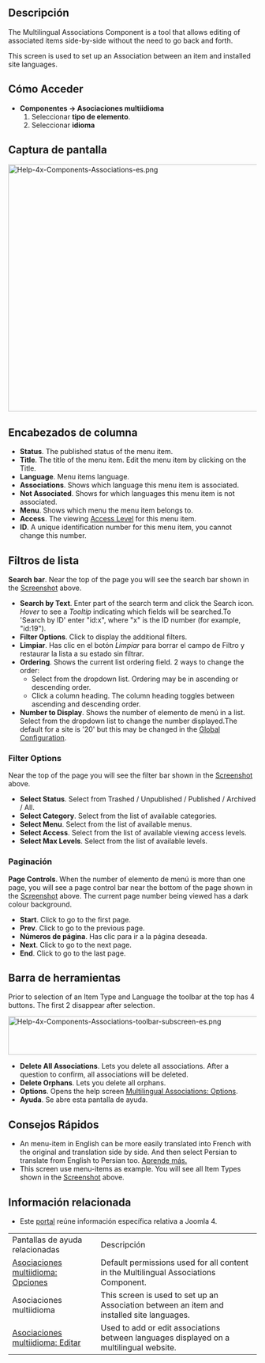 <!-- Filename: Help4.x:Multilingual_Associations / Display title: Asociaciones multiidioma -->

## Descripción

The Multilingual Associations Component is a tool that allows editing of
associated items side-by-side without the need to go back and forth.

This screen is used to set up an Association between an item and
installed site languages.

## Cómo Acceder

- **Componentes **→** Asociaciones multiidioma**
  1.  Seleccionar **tipo de elemento**.
  2.  Seleccionar **idioma**

## Captura de pantalla

<img
src="https://docs.joomla.org/images/thumb/c/c1/Help-4x-Components-Associations-es.png/800px-Help-4x-Components-Associations-es.png"
decoding="async"
srcset="https://docs.joomla.org/images/thumb/c/c1/Help-4x-Components-Associations-es.png/1200px-Help-4x-Components-Associations-es.png 1.5x, https://docs.joomla.org/images/thumb/c/c1/Help-4x-Components-Associations-es.png/1600px-Help-4x-Components-Associations-es.png 2x"
data-file-width="2720" data-file-height="1700" width="800" height="500"
alt="Help-4x-Components-Associations-es.png" />

## Encabezados de columna

- **Status**. The published status of the menu item.
- **Title**. The title of the menu item. Edit the menu item by clicking
  on the Title.
- **Language**. Menu items language.
- **Associations**. Shows which language this menu item is associated.
- **Not Associated**. Shows for which languages this menu item is not
  associated.
- **Menu**. Shows which menu the menu item belongs to.
- **Access**. The viewing [Access
  Level](https://docs.joomla.org/Help4.x:Users:_Viewing_Access_Levels/en "Help4.x:Users: Viewing Access Levels/en")
  for this menu item.
- **ID**. A unique identification number for this menu item, you cannot
  change this number.

## Filtros de lista

**Search bar**. Near the top of the page you will see the search bar
shown in the [Screenshot](#screenshot) above.

- **Search by Text**. Enter part of the search term and click the Search
  icon. *Hover* to see a *Tooltip* indicating which fields will be
  searched.To 'Search by ID' enter "id:x", where "x" is the ID number
  (for example, "id:19").
- **Filter Options**. Click to display the additional filters.
- **Limpiar**. Has clic en el botón *Limpiar* para borrar el campo de
  Filtro y restaurar la lista a su estado sin filtrar.
- **Ordering**. Shows the current list ordering field. 2 ways to change
  the order:
  - Select from the dropdown list. Ordering may be in ascending or
    descending order.
  - Click a column heading. The column heading toggles between ascending
    and descending order.
- **Number to Display**. Shows the number of elemento de menú in a list.
  Select from the dropdown list to change the number displayed.The
  default for a site is '20' but this may be changed in the [Global
  Configuration](https://docs.joomla.org/Help4.x:Site_Global_Configuration/en#defaultlistlimit "Help4.x:Site Global Configuration/en").

### Filter Options

Near the top of the page you will see the filter bar shown in the
[Screenshot](#screenshot) above.

- **Select Status**. Select from Trashed / Unpublished / Published /
  Archived / All.
- **Select Category**. Select from the list of available categories.
- **Select Menu**. Select from the list of available menus.
- **Select Access**. Select from the list of available viewing access
  levels.
- **Select Max Levels**. Select from the list of available levels.

### Paginación

**Page Controls**. When the number of elemento de menú is more than one
page, you will see a page control bar near the bottom of the page shown
in the [Screenshot](#screenshot) above. The current page number being
viewed has a dark colour background.

- **Start**. Click to go to the first page.
- **Prev**. Click to go to the previous page.
- **Números de página**. Has clic para ir a la página deseada.
- **Next**. Click to go to the next page.
- **End**. Click to go to the last page.

## Barra de herramientas

Prior to selection of an Item Type and Language the toolbar at the top
has 4 buttons. The first 2 disappear after selection.

<img
src="https://docs.joomla.org/images/thumb/7/7e/Help-4x-Components-Associations-toolbar-subscreen-es.png/800px-Help-4x-Components-Associations-toolbar-subscreen-es.png"
decoding="async"
srcset="https://docs.joomla.org/images/thumb/7/7e/Help-4x-Components-Associations-toolbar-subscreen-es.png/1200px-Help-4x-Components-Associations-toolbar-subscreen-es.png 1.5x, https://docs.joomla.org/images/thumb/7/7e/Help-4x-Components-Associations-toolbar-subscreen-es.png/1600px-Help-4x-Components-Associations-toolbar-subscreen-es.png 2x"
data-file-width="2769" data-file-height="270" width="800" height="78"
alt="Help-4x-Components-Associations-toolbar-subscreen-es.png" />

- **Delete All Associations**. Lets you delete all associations. After a
  question to confirm, all associations will be deleted.
- **Delete Orphans**. Lets you delete all orphans.
- **Options**. Opens the help screen [Multilingual Associations:
  Options](https://docs.joomla.org/Help4.x:Multilingual_Associations:_Options/en "Help4.x:Multilingual Associations: Options/en").
- **Ayuda**. Se abre esta pantalla de ayuda.

## Consejos Rápidos

- An menu-item in English can be more easily translated into French with
  the original and translation side by side. And then select Persian to
  translate from English to Persian too. [Aprende
  más.](https://docs.joomla.org/Help4.x:Multilingual_Associations:_Edit/es "Help4.x:Multilingual Associations: Edit/es")
- This screen use menu-items as example. You will see all Item Types
  shown in the [Screenshot](#screenshot) above.

## Información relacionada

- Este
  [portal](https://docs.joomla.org/Portal:Joomla_4/es "Portal:Joomla 4/es")
  reúne información específica relativa a Joomla 4.

|                                                                                                                                                             |                                                                                            |
|-------------------------------------------------------------------------------------------------------------------------------------------------------------|--------------------------------------------------------------------------------------------|
| Pantallas de ayuda relacionadas                                                                                                                             | Descripción                                                                                |
| [Asociaciones multiidioma: Opciones](https://docs.joomla.org/Help4.x:Multilingual_Associations:_Options/es "Help4.x:Multilingual Associations: Options/es") | Default permissions used for all content in the Multilingual Associations Component.       |
| <span class="mw-selflink selflink">Asociaciones multiidioma</span>                                                                                          | This screen is used to set up an Association between an item and installed site languages. |
| [Asociaciones multiidioma: Editar](https://docs.joomla.org/Help4.x:Multilingual_Associations:_Edit/es "Help4.x:Multilingual Associations: Edit/es")         | Used to add or edit associations between languages displayed on a multilingual website.    |

